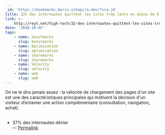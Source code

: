 ```yaml
---
_id: 'https://bookmarks.boris.schapira.dev/?sca-jA'
title: 32% des internautes quittent les sites trop lents en moins de 5 secondes
link: >-
    http://reyt.net/high-tech/32-des-internautes-quittent-les-sites-trop-lents-en-moins-de-5-secondes/4644
date: '2010-10-05'
tags:
    - name: boostmarks
      slug: boostmarks
    - name: Optimisation
      slug: optimisation
    - name: sharemarks
      slug: sharemarks
    - name: Velocity
      slug: velocity
    - name: web
      slug: web
---
```


On ne le dira jamais assez : la vélocité de chargement des pages d'un site est
une des caractéristiques principales qui motivent la décision d'un visiteur
d’entamer une action complémentaire (consultation, navigation, achat).<br />
<br />

-   37% des internautes déclar <br>&#8212;
    <a href="https://bookmarks.boris.schapira.dev/?sca-jA" title="Permalink">Permalink</a>
